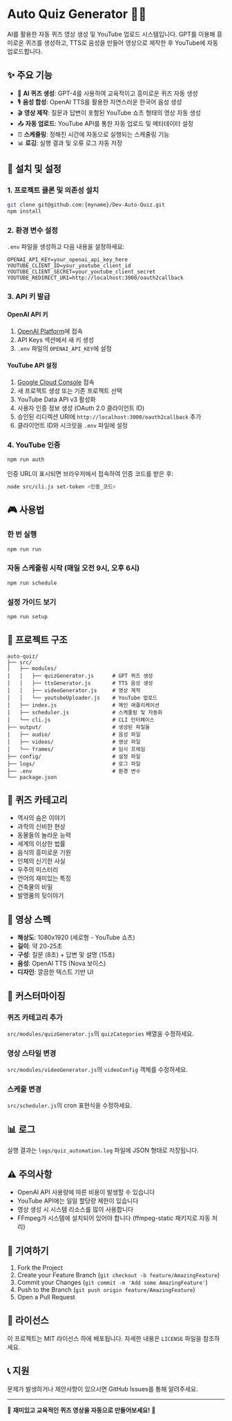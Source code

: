 # Auto Quiz Generator 🤖🎯

AI를 활용한 자동 퀴즈 영상 생성 및 YouTube 업로드 시스템입니다.
GPT를 이용해 흥미로운 퀴즈를 생성하고, TTS로 음성을 만들어 영상으로 제작한 후 YouTube에 자동 업로드합니다.

## ✨ 주요 기능

- 🧠 **AI 퀴즈 생성**: GPT-4를 사용하여 교육적이고 흥미로운 퀴즈 자동 생성
- 🎙️ **음성 합성**: OpenAI TTS를 활용한 자연스러운 한국어 음성 생성
- 🎬 **영상 제작**: 질문과 답변이 포함된 YouTube 쇼츠 형태의 영상 자동 생성
- 📤 **자동 업로드**: YouTube API를 통한 자동 업로드 및 메타데이터 설정
- ⏰ **스케줄링**: 정해진 시간에 자동으로 실행되는 스케줄링 기능
- 📊 **로깅**: 실행 결과 및 오류 로그 자동 저장

## 🚀 설치 및 설정

### 1. 프로젝트 클론 및 의존성 설치

```bash
git clone git@github.com:{myname}/Dev-Auto-Quiz.git
npm install
```

### 2. 환경 변수 설정

`.env` 파일을 생성하고 다음 내용을 설정하세요:

```env
OPENAI_API_KEY=your_openai_api_key_here
YOUTUBE_CLIENT_ID=your_youtube_client_id
YOUTUBE_CLIENT_SECRET=your_youtube_client_secret
YOUTUBE_REDIRECT_URI=http://localhost:3000/oauth2callback
```

### 3. API 키 발급

#### OpenAI API 키
1. [OpenAI Platform](https://platform.openai.com/)에 접속
2. API Keys 섹션에서 새 키 생성
3. `.env` 파일의 `OPENAI_API_KEY`에 설정

#### YouTube API 설정
1. [Google Cloud Console](https://console.cloud.google.com/) 접속
2. 새 프로젝트 생성 또는 기존 프로젝트 선택
3. YouTube Data API v3 활성화
4. 사용자 인증 정보 생성 (OAuth 2.0 클라이언트 ID)
5. 승인된 리디렉션 URI에 `http://localhost:3000/oauth2callback` 추가
6. 클라이언트 ID와 시크릿을 `.env` 파일에 설정 

### 4. YouTube 인증

```bash
npm run auth
```

인증 URL이 표시되면 브라우저에서 접속하여 인증 코드를 받은 후:

```bash
node src/cli.js set-token <인증_코드>
```

## 🎮 사용법

### 한 번 실행
```bash
npm run run
```

### 자동 스케줄링 시작 (매일 오전 9시, 오후 6시)
```bash
npm run schedule
```

### 설정 가이드 보기
```bash
npm run setup
```

## 📁 프로젝트 구조

```
auto-quiz/
├── src/
│   ├── modules/
│   │   ├── quizGenerator.js      # GPT 퀴즈 생성
│   │   ├── ttsGenerator.js       # TTS 음성 생성
│   │   ├── videoGenerator.js     # 영상 제작
│   │   └── youtubeUploader.js    # YouTube 업로드
│   ├── index.js                  # 메인 애플리케이션
│   ├── scheduler.js              # 스케줄링 및 자동화
│   └── cli.js                    # CLI 인터페이스
├── output/                       # 생성된 파일들
│   ├── audio/                    # 음성 파일
│   ├── videos/                   # 영상 파일
│   └── frames/                   # 임시 프레임
├── config/                       # 설정 파일
├── logs/                         # 로그 파일
├── .env                          # 환경 변수
└── package.json
```

## 🎯 퀴즈 카테고리

- 역사의 숨은 이야기
- 과학의 신비한 현상
- 동물들의 놀라운 능력
- 세계의 이상한 법률
- 음식의 흥미로운 기원
- 인체의 신기한 사실
- 우주의 미스터리
- 언어의 재미있는 특징
- 건축물의 비밀
- 발명품의 뒷이야기

## 📱 영상 스펙

- **해상도**: 1080x1920 (세로형 - YouTube 쇼츠)
- **길이**: 약 20-25초
- **구성**: 질문 (8초) + 답변 및 설명 (15초)
- **음성**: OpenAI TTS (Nova 보이스)
- **디자인**: 깔끔한 텍스트 기반 UI

## 🔧 커스터마이징

### 퀴즈 카테고리 추가
`src/modules/quizGenerator.js`의 `quizCategories` 배열을 수정하세요.

### 영상 스타일 변경
`src/modules/videoGenerator.js`의 `videoConfig` 객체를 수정하세요.

### 스케줄 변경
`src/scheduler.js`의 cron 표현식을 수정하세요.

## 📊 로그

실행 결과는 `logs/quiz_automation.log` 파일에 JSON 형태로 저장됩니다.

## ⚠️ 주의사항

- OpenAI API 사용량에 따른 비용이 발생할 수 있습니다
- YouTube API에는 일일 할당량 제한이 있습니다
- 영상 생성 시 시스템 리소스를 많이 사용합니다
- FFmpeg가 시스템에 설치되어 있어야 합니다 (ffmpeg-static 패키지로 자동 처리)

## 🤝 기여하기

1. Fork the Project
2. Create your Feature Branch (`git checkout -b feature/AmazingFeature`)
3. Commit your Changes (`git commit -m 'Add some AmazingFeature'`)
4. Push to the Branch (`git push origin feature/AmazingFeature`)
5. Open a Pull Request

## 📄 라이선스

이 프로젝트는 MIT 라이선스 하에 배포됩니다. 자세한 내용은 `LICENSE` 파일을 참조하세요.

## 📞 지원

문제가 발생하거나 제안사항이 있으시면 GitHub Issues를 통해 알려주세요.

---

🎯 **재미있고 교육적인 퀴즈 영상을 자동으로 만들어보세요!** 🎯